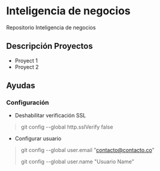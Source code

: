 # Inteligencia de negocios
Repositorio Inteligencia de negocios

## Descripción Proyectos
- Proyect 1
- Proyect 2

## Ayudas
### Configuración

- Deshabilitar verificación SSL
> git config --global http.sslVerify false
- Configurar usuario
> git config --global user.email "contacto@contacto.co"
>
> git config --global user.name "Usuario Name"


